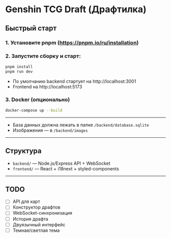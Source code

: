 # Genshin TCG Draft (Драфтилка)

## Быстрый старт

### 1. Установите pnpm (https://pnpm.io/ru/installation)

### 2. Запустите сборку и старт:

```sh
pnpm install
pnpm run dev
```

- По умолчанию backend стартует на http://localhost:3001
- Frontend на http://localhost:5173

### 3. Docker (опционально)

```sh
docker-compose up --build
```

---

- База данных должна лежать в папке `/backend/database.sqlite`
- Изображения — в `/backend/images`

---

## Структура
- `backend/` — Node.js/Express API + WebSocket
- `frontend/` — React + i18next + styled-components

---

## TODO
- [ ] API для карт
- [ ] Конструктор драфтов
- [ ] WebSocket-синхронизация
- [ ] История драфта
- [ ] Двуязычный интерфейс
- [ ] Темная/светлая тема
